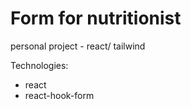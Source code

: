 # Form for nutritionist
personal project - react/ tailwind


Technologies:
* react
* react-hook-form
